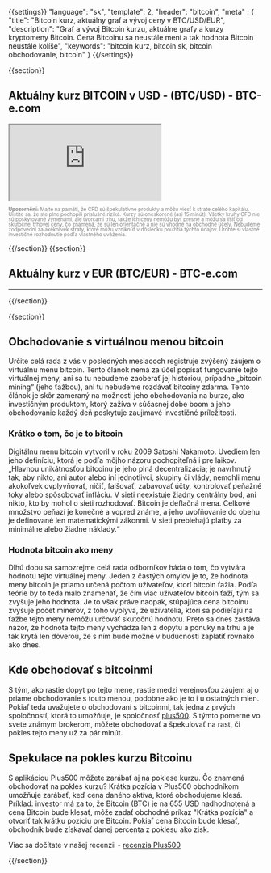 {{settings}}
  "language": "sk",
  "template": 2,
  "header": "bitcoin",
  "meta" : {
    "title": "Bitcoin kurz, aktuálny graf a vývoj ceny v BTC/USD/EUR",
    "description": "Graf a vývoj Bitcoin kurzu, aktuálne grafy a kurzy kryptomeny Bitcoin. Cena Bitcoinu sa neustále mení a tak hodnota Bitcoin neustále kolíše",
    "keywords": "bitcoin kurz, bitcoin sk, bitcoin obchodovanie, bitcoin"
  }
{{/settings}}



{{section}}

## Aktuálny kurz BITCOIN v USD - (**BTC/USD**) - BTC-e.com

<div class="container kurz">
<a href="http://blog.forexsrovnavac.cz/plus500cz"></a>
<a href="http://blog.forexsrovnavac.cz/plus500cz"></a>
<iframe src="http://marketools.plus500.com/Widgets/InstrumentChartContainer?hl=cs&cty=CZ&id=66349&tags=widg+chart+bitcoin&pl=2&instSymb=BTCUSD"></iframe>
</div>
<div class="alert">
    <font size="1" color="grey" face="">
    <p style="line-height:100%"> 
        <strong>Upozornění:</strong>
                Majte na pamäti, že CFD sú špekulatívne produkty a môžu viesť k strate celého kapitálu. Uistite sa, že ste plne pochopili príslušné riziká. Kurzy sú oneskorené (asi 15 minút). Všetky kruhy CFD nie sú poskytované výmenami, ale tvorcami trhu, takže ich ceny nemôžu byť presné a môžu sa líšiť od skutočnej trhovej ceny, čo znamená, že sú len orientačné a nie sú vhodné na obchodné účely. Nebudeme zodpovední za akékoľvek straty, ktoré môžu vzniknúť v dôsledku použitia týchto údajov. Urobte si vlastné investičné rozhodnutie podľa vlastného uváženia.</p>
    </font>
</div>

{{/section}}
{{section}}
## Aktuálny kurz v EUR (**BTC/EUR**) - BTC-e.com

<!-- TradingView Widget BEGIN -->
<script type="text/javascript" src="https://d33t3vvu2t2yu5.cloudfront.net/tv.js"></script>
<script type="text/javascript">
new TradingView.widget({
  "width": '100%',
  "height": 400,
  "symbol": "BITSTAMP:BTCEUR",
  "interval": "60",
  "timezone": "Etc/UTC",
  "theme": "White",
  "style": "3",
  "locale": "en",
  "toolbar_bg": "#f1f3f6",
  "allow_symbol_change": true,
  "hideideas": true,
  "show_popup_button": true,
  "popup_width": "1000",
  "popup_height": "650"
});
</script>
<!-- TradingView Widget END -->

- - -


{{/section}}

{{section}}

## Obchodovanie s virtuálnou menou bitcoin

Určite celá rada z vás v posledných mesiacoch registruje zvýšený záujem o virtuálnu menu bitcoin. Tento článok nemá za účel popísať fungovanie tejto virtuálnej meny, ani sa tu nebudeme zaoberať jej históriou, prípadne „bitcoin mining“ (jeho ťažbou), ani tu nebudeme rozdávať bitcoiny zdarma. Tento článok je skôr zameraný na možnosti jeho obchodovania na burze, ako investičným produktom, ktorý zažíva v súčasnej dobe boom a jeho obchodovanie každý deň poskytuje zaujímavé investičné príležitosti.


### Krátko o tom, čo je to bitcoin

Digitálnu menu bitcoin vytvoril v roku 2009 Satoshi Nakamoto. Uvediem len jeho definíciu, ktorá je podľa môjho názoru pochopiteľná i pre laikov. „Hlavnou unikátnosťou bitcoinu je jeho plná decentralizácia; je navrhnutý tak, aby nikto, ani autor alebo iní jednotlivci, skupiny či vlády, nemohli menu akokoľvek ovplyvňovať, ničiť, falšovať, zabavovať účty, kontrolovať peňažné toky alebo spôsobovať infláciu. V sieti neexistuje žiadny centrálny bod, ani nikto, kto by mohol o sieti rozhodovať. Bitcoin je deflačná mena. Celkové množstvo peňazí je konečné a vopred známe, a jeho uvoľňovanie do obehu je definované len matematickými zákonmi. V sieti prebiehajú platby za minimálne alebo žiadne náklady.“

### Hodnota bitcoin ako meny

Dlhú dobu sa samozrejme celá rada odborníkov háda o tom, čo vytvára hodnotu tejto virtuálnej meny. Jeden z častých omylov je to, že hodnota meny bitcoin je priamo určená počtom užívateľov, ktorí bitcoin ťažia. Podľa teórie by to teda malo znamenať, že čím viac užívateľov bitcoin ťaží, tým sa zvyšuje jeho hodnota. Je to však práve naopak, stúpajúca cena bitcoinu zvyšuje počet minerov, z toho vyplýva, že užívatelia, ktorí sa podieľajú na ťažbe tejto meny nemôžu určovať skutočnú hodnotu. Preto sa dnes zastáva názor, že hodnota tejto meny vychádza len z dopytu a ponuky na trhu a je tak krytá len dôverou, že s ním bude možné v budúcnosti zaplatiť rovnako ako dnes.

## Kde obchodovať s bitcoinmi

S tým, ako rastie dopyt po tejto mene, rastie medzi verejnosťou záujem aj o priame obchodovanie s touto menou, podobne ako je to i u ostatných mien. Pokiaľ teda uvažujete o obchodovaní s bitcoinmi, tak jedna z prvých spoločností, ktorá to umožňuje, je spoločnosť [plus500](http://www.forexsrovnavac.cz/sk/plus500). S týmto pomerne vo svete známym brokerom, môžete obchodovať a špekulovať na rast, či pokles tejto meny už za pár minút.

## Spekulace na pokles kurzu Bitcoinu

S aplikáciou Plus500 môžete zarábať aj na poklese kurzu. Čo znamená obchodovať na pokles kurzu? Krátka pozícia v Plus500 obchodníkom umožňuje zarábať, keď cena daného aktíva, ktoré obchodujeme klesá. Príklad: investor má za to, že Bitcoin (BTC) je na 655 USD nadhodnotená a cena Bitcoin bude klesať, môže zadať obchodné príkaz "Krátka pozícia" a otvoriť tak krátku pozíciu pre Bitcoin. Pokiaľ cena Bitcoin bude klesať, obchodník bude získavať danej percenta z poklesu ako zisk.

Viac sa dočítate v našej recenzii - [recenzia Plus500](http://forexsrovnavac.cz/sk/plus500)


{{/section}}
